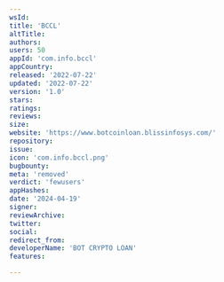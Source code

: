 ```yaml
---
wsId: 
title: 'BCCL'
altTitle: 
authors: 
users: 50
appId: 'com.info.bccl'
appCountry: 
released: '2022-07-22'
updated: '2022-07-22'
version: '1.0'
stars: 
ratings: 
reviews: 
size: 
website: 'https://www.botcoinloan.blissinfosys.com/'
repository: 
issue: 
icon: 'com.info.bccl.png'
bugbounty: 
meta: 'removed'
verdict: 'fewusers'
appHashes: 
date: '2024-04-19'
signer: 
reviewArchive: 
twitter: 
social: 
redirect_from: 
developerName: 'BOT CRYPTO LOAN'
features: 

---
```


